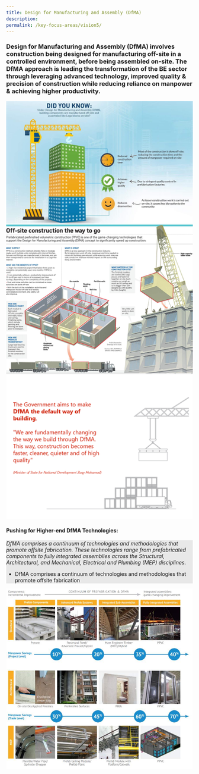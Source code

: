 ```yaml
---
title: Design for Manufacturing and Assembly (DfMA)
description:  
permalink: /key-focus-areas/vision5/
---
```

### Design for Manufacturing and Assembly (DfMA) involves construction being designed for manufacturing off-site in a controlled environment, before being assembled on-site. The DfMA approach is leading the transformation of the BE sector through leveraging advanced technology, improved quality & precision of construction while reducing reliance on manpower & achieving higher productivity.

![DFMA](/images/dfma01.jpg)
![DFMA](/images/dfma02.jpg)
![DFMA](/images/dfma04.PNG)

#### Pushing for Higher-end DfMA Technologies:

<div style="background-color:#e8e8e8;">
<em><p> DfMA comprises a continuum of technologies and methodologies that promote offsite fabrication. These technologies range from prefabricated components to fully integrated assemblies across the Structural, Architectural, and Mechanical, Electrical and Plumbing (MEP) disciplines. </p></em>
<ul>
  <li>DfMA comprises a continuum of technologies and methodologies that promote offsite fabrication </li>
</ul>
</div>

![DFMA](/images/dfma03.jpg)




